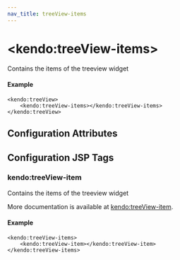 ```yaml
---
nav_title: treeView-items
---
```


# \<kendo:treeView-items\>

Contains the items of the treeview widget

#### Example
    <kendo:treeView>
        <kendo:treeView-items></kendo:treeView-items>
    </kendo:treeView>

## Configuration Attributes


##  Configuration JSP Tags

### kendo:treeView-item

Contains the items of the treeview widget

More documentation is available at [kendo:treeView-item](/api/wrappers/jsp/treeview/item).

#### Example

    <kendo:treeView-items>
        <kendo:treeView-item></kendo:treeView-item>
    </kendo:treeView-items>

